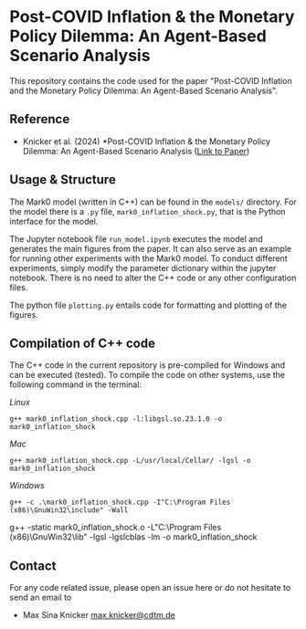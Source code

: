 # Post-COVID Inflation & the Monetary Policy Dilemma: An Agent-Based Scenario Analysis

This repository contains the code used for the paper "Post-COVID Inflation and the Monetary Policy Dilemma: An Agent-Based Scenario Analysis". 

## Reference
- Knicker et al. (2024) *Post-COVID Inflation & the Monetary Policy Dilemma: An Agent-Based Scenario Analysis ([Link to Paper](https://link.springer.com/article/10.1007/s11403-024-00413-3))

## Usage & Structure
The Mark0 model (written in C++) can be found in the `models/` directory. For the model there is a `.py` file, `mark0_inflation_shock.py`, that is the Python interface for the model. 

The Jupyter notebook file `run_model.ipynb` executes the model and generates the main figures from the paper. It can also serve as an example for running other experiments with the Mark0 model. To conduct different experiments, simply modify the parameter dictionary within the jupyter notebook. There is no need to alter the C++ code or any other configuration files.

The python file `plotting.py` entails code for formatting and plotting of the figures.

## Compilation of C++ code
The C++ code in the current repository is pre-compiled for Windows and can be executed (tested). To compile the code on other systems, use the following command in the terminal:

*Linux*
	
	g++ mark0_inflation_shock.cpp -l:libgsl.so.23.1.0 -o mark0_inflation_shock
	
*Mac*
	
	g++ mark0_inflation_shock.cpp -L/usr/local/Cellar/ -lgsl -o mark0_inflation_shock
	
*Windows*
	
	g++ -c .\mark0_inflation_shock.cpp -I"C:\Program Files (x86)\GnuWin32\include" -Wall
  g++ -static mark0_inflation_shock.o -L"C:\Program Files (x86)\GnuWin32\lib" -lgsl -lgslcblas -lm -o mark0_inflation_shock
	
## Contact
For any code related issue, please open an issue here or do not hesitate to send an email to
- Max Sina Knicker [max.knicker@cdtm.de](mailto:max.knicker@cdtm.de)

